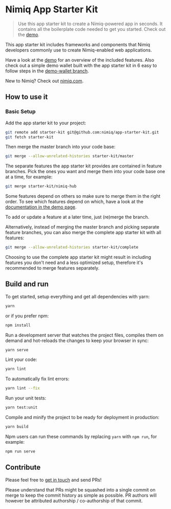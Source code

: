 # Nimiq App Starter Kit

> Use this app starter kit to create a Nimiq-powered app in seconds. It contains all the boilerplate code needed to get
you started. Check out the [demo](https://nimiq.github.io/app-starter-kit/).

This app starter kit includes frameworks and components that Nimiq developers commonly use to create Nimiq-enabled web
applications.

Have a look at the [demo](https://nimiq.github.io/app-starter-kit/) for an overview of the included features. Also check
out a simple demo wallet built with the app starter kit in 6 easy to follow steps in the
[demo-wallet branch](https://github.com/nimiq/app-starter-kit/commits/demo-wallet).

New to Nimiq? Check out [nimiq.com](https://nimiq.com).

## How to use it

### Basic Setup

Add the app starter kit to your project:
```bash
git remote add starter-kit git@github.com:nimiq/app-starter-kit.git
git fetch starter-kit
```

Then merge the master branch into your code base:
```bash
git merge --allow-unrelated-histories starter-kit/master
```

The separate features the app starter kit provides are contained in feature branches. Pick the ones you want and merge
them into your code base one at a time, for example:
```bash
git merge starter-kit/nimiq-hub
```

Some features depend on others so make sure to merge them in the right order. To see which features depend on which,
have a look at the [documentation in the demo page](https://nimiq.github.io/app-starter-kit/).

To add or update a feature at a later time, just (re)merge the branch.

Alternatively, instead of merging the master branch and picking separate feature branches, you can also merge the
complete app starter kit with all features:
```bash
git merge --allow-unrelated-histories starter-kit/complete
```

Choosing to use the complete app starter kit might result in including features you don't need and a less optimized
setup, therefore it's recommended to merge features separately.

## Build and run

To get started, setup everything and get all dependencies with yarn:

```bash
yarn
```

or if you prefer npm:

```bash
npm install
```

Run a development server that watches the project files,
compiles them on demand and hot-reloads the changes to keep your browser in sync:

```bash
yarn serve
```

Lint your code:

```bash
yarn lint
```

To automatically fix lint errors:

```bash
yarn lint --fix
```

Run your unit tests:

```bash
yarn test:unit
```

Compile and minify the project to be ready for deployment in production:

```bash
yarn build
```

Npm users can run these commands by replacing `yarn` with `npm run`, for example:
```bash
npm run serve
```

## Contribute

Please feel free to [get in touch](https://www.nimiq.com/community/) and send PRs!

Please understand that PRs might be squashed into a single commit on merge to keep the commit history as simple as
possible. PR authors will however be attributed authorship / co-authorship of that commit.
